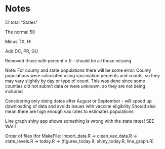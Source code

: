 Notes
=====

51 total "States"

The normal 50

Minus TX, HI

Add DC, PR, GU

Removed those with percent = 0 - should be all those missing

Note: For county and state populations there will be some error.
County populations were calculated using vaccination percents and counts, so they may vary slightly by day or type of count.
This was done since some counties did not submit data or were unknown, so they are not being included

Considering only doing dates after August or September - will speed up downloading of data and avoids issues with vaccine eligibility
Should also mean there are high enough vax rates to estimates populations

Line graph shiny app shows something is wrong with the state rates!  SEE WA!!!

Order of files (for MakeFile: import_data.R -> clean_vax_data.R -> state_levels.R -> today.R -> (figures_today.R, shiny_today.R, line_graph.R)
